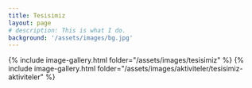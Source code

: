 ```yaml
---
title: Tesisimiz
layout: page
# description: This is what I do.
background: '/assets/images/bg.jpg'
---
```


{% include image-gallery.html folder="/assets/images/tesisimiz" %}
{% include image-gallery.html folder="/assets/images/aktiviteler/tesisimiz-aktiviteler" %}